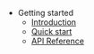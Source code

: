- Getting started
  - [Introduction](/)
  - [Quick start](quickstart.md)
  - [API Reference](api_reference.md)